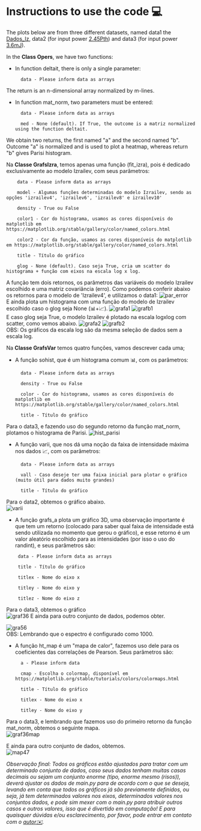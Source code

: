 # Instructions to use the code 💻

The plots below are from three different datasets, named data1 the [Dados_Iz](https://github.com/Ell-neto/Statisc_Analy_RL/blob/master/data/Dados_Iz.xlsx), data2 (for input power [2.45Pth](https://github.com/Ell-neto/Statisc_Analy_RL/blob/master/data/PPth245.xlsx)) and data3 (for input power [3.6mJ](https://github.com/Ell-neto/Statisc_Analy_RL/blob/master/data/3.6mJ.xlsx)).  

In the **Class Opers**, we have two functions:  
- In function deltait, there is only a single parameter:  

        data - Please inform data as arrays  
The return is an n-dimensional array normalized by m-lines.

- In function mat_norm, two parameters must be entered:

        data - Please inform data as arrays
        
        med - None (default). If True, the outcome is a matriz normalized using the function deltait.
We obtain two returns, the first named "a" and the second named "b". Outcome "a" is normalized and is used to plot a heatmap, whereas return "b" gives Parisi histogram.           


Na **Classe GrafsIzra**, temos apenas uma função (fit_izra), pois é dedicado exclusivamente ao modelo Izrailev, com seus parâmetros:  

        data - Please inform data as arrays
        
        model - Algumas funções determinadas do modelo Izrailev, sendo as opções 'izrailev4', 'izrailev6', 'izrailev8' e izrailev10'
        
        density - True ou False
        
        color1 - Cor do histograma, usamos as cores disponíveis do matplotlib em https://matplotlib.org/stable/gallery/color/named_colors.html
        
        color2 - Cor da função, usamos as cores disponíveis do matplotlib em https://matplotlib.org/stable/gallery/color/named_colors.html
        
        title - Título do gráfico
        
        glog - None (default). Caso seja True, cria um scatter do histograma + função com eixos na escala log x log.
        
A função tem dois retornos, os parâmetros das variáveis do modelo Izrailev escolhido e uma matriz covariância (erro). Como podemos conferir abaixo os retornos para o modelo de 'Izrailev4', e utilizamos o data1:
![par_error](https://github.com/Ell-neto/Statisc_Analy_RL/blob/master/Instruction/img/fig_param_erro.png)  
E ainda plota um histograma com uma função do modelo de Izrailev escolhido caso o glog seja None (📊+📈).
![grafa1](https://github.com/Ell-neto/Statisc_Analy_RL/blob/master/Instruction/img/Figure_1a.png)
![grafb1](https://github.com/Ell-neto/Statisc_Analy_RL/blob/master/Instruction/img/Figure_2a.png)  
E caso glog seja True, o modelo Izrailev é plotado na escala logxlog com scatter, como vemos abaixo.
![grafa2](https://github.com/Ell-neto/Statisc_Analy_RL/blob/master/Instruction/img/Figure_1b.png)
![grafb2](https://github.com/Ell-neto/Statisc_Analy_RL/blob/master/Instruction/img/Figure_2b.png)  
OBS: Os gráficos da escala log são da mesma seleção de dados sem a escala log.  

Na **Classe GrafsVar** temos quatro funções, vamos descrever cada uma;
- A função sohist, que é um histograma comum 📊, com os parâmetros:  

        data - Please inform data as arrays
        
        density - True ou False
        
        color - Cor do histograma, usamos as cores disponíveis do matplotlib em https://matplotlib.org/stable/gallery/color/named_colors.html
        
        title - Título do gráfico  
Para o data3, e fazendo uso do segundo retorno da função mat_norm, plotamos o histograma de Parisi.
![hist_parisi](https://github.com/Ell-neto/Statisc_Analy_RL/blob/master/Instruction/img/36_histoparisi.png)

- A função varii, que nos dá uma noção da faixa de intensidade máxima nos dados 📈, com os parâmetros:

        data - Please inform data as arrays
        
        vall - Caso deseje ter uma faixa inicial para plotar o gráfico (muito útil para dados muito grandes)
        
        title - Título do gráfico  
 Para o data2, obtemos o gráfico abaixo.  
 ![varii](https://github.com/Ell-neto/Statisc_Analy_RL/blob/master/Instruction/img/intens_max.png)  
 
 - A função grafs_a plota um gráfico 3D, uma observação importante é que tem um retorno (colocado para saber qual faixa de intensidade está sendo utilizada no momento que gerou o gráfico), e esse retorno é um valor aleatório escolhido para as intensidades (por isso o uso do randint), e seus parâmetros são:
        
        data - Please inform data as arrays
        
        title - Título do gráfico  

        titlex - Nome do eixo x

        titley - Nome do eixo y
     
        titlez - Nome do eixo z 
        
Para o data3, obtemos o gráfico  
![graf36](https://github.com/Ell-neto/Statisc_Analy_RL/blob/master/Instruction/img/3d_36.png)
E ainda para outro conjunto de dados, podemos obter.  

![gra56](https://github.com/Ell-neto/Statisc_Analy_RL/blob/master/Instruction/img/fig56.png)  
OBS: Lembrando que o espectro é configurado como 1000.

- A função ht_map é um "mapa de calor", fazemos uso dele para os coeficientes das correlações de Pearson. Seus parâmetros são:

        a - Please inform data
        
        cmap - Escolha o colormap, disponível em https://matplotlib.org/stable/tutorials/colors/colormaps.html
        
        title - Título do gráfico  

        titlex - Nome do eixo x

        titley - Nome do eixo y
     
Para o data3, e lembrando que fazemos uso do primeiro retorno da função mat_norm, obtemos o seguinte mapa.  
![graf36map](https://github.com/Ell-neto/Statisc_Analy_RL/blob/master/Instruction/img/36_mapcalor.png)  

E ainda para outro conjunto de dados, obtemos.  
![map47](https://github.com/Ell-neto/Statisc_Analy_RL/blob/master/Instruction/img/mp_cal47.png)  


*Observação final: Todos os gráficos estão ajustados para tratar com um determinado conjunto de dados, caso seus dados tenham muitas casas decimais ou sejam um conjunto enorme (tipo, enorme mesmo (risos)), deverá ajustar os dados de main.py para de acordo com o que se deseja, levando em conta que todos os gráficos já são previamente definidos, ou seja, já tem determinados valores nos eixos, determinados valores nos conjuntos dados, e pode sim mexer com o main.py para atribuir outros casos e outros valores, isso que é divertido em computação! E para quaisquer dúvidas e/ou esclarecimento, por favor, pode entrar em contato com o [autor✉️](mailto:manoelfsneto@live.com).*
